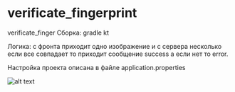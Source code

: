 # verificate_fingerprint

verificate_finger
Сборка: gradle kt


Логика: с фронта приходит одно изображение и с сервера несколько если все совпадает то приходит сообщение success а если нет то error.

Настройка проекта описана в файле application.properties

![alt text]([http://url/to/img.png](https://www.google.com/url?sa=i&url=https%3A%2F%2Fwww.mdpi.com%2F1424-8220%2F15%2F4%2F7807&psig=AOvVaw3DvjTGNY-pUgLQdDsk7soC&ust=1691828204269000&source=images&cd=vfe&opi=89978449&ved=0CBEQjRxqFwoTCICzn6-V1IADFQAAAAAdAAAAABAW)https://www.google.com/url?sa=i&url=https%3A%2F%2Fwww.mdpi.com%2F1424-8220%2F15%2F4%2F7807&psig=AOvVaw3DvjTGNY-pUgLQdDsk7soC&ust=1691828204269000&source=images&cd=vfe&opi=89978449&ved=0CBEQjRxqFwoTCICzn6-V1IADFQAAAAAdAAAAABAW)
